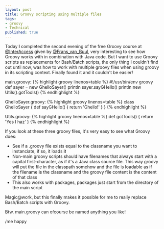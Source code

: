 ```yaml
---
layout: post
title: Groovy scripting using multiple files
tags:
- groovy
- Technical
published: true
---
```

Today I completed the second evening of the free Groovy course at [@InterAccess](https://twitter.com/interaccess) given by [@Frans_van_Buul](https://twitter.com/Frans_van_Buul), very interesting to see how Groovy works with in combination with Java code. But I want to use Groovy scripts as replacements for Bash/Batch scripts, the only thing I couldn't find out until now, was how to work with multiple groovy files when using groovy in its scripting context. Finally found it and it couldn't be easier!

main.groovy:
{% highlight groovy linenos=table %}
#!/usr/bin/env groovy
def sayer = new GhelloSayer()
println sayer.sayGHello()
println new Utils().gotTools()
{% endhighlight %}

GhelloSayer.groovy:
{% highlight groovy linenos=table %}
class GhelloSayer {
    def sayGHello() {
        return 'Ghello!'
    }
}
{% endhighlight %}

Utils.groovy:
{% highlight groovy linenos=table %}
def gotTools() {
    return 'Yes I haz'
}
{% endhighlight %}

If you look at these three groovy files, it's very easy to see what Groovy does:

- See if a .groovy file exists equal to the classname you want to instanciate, if so, it loads it
- Non-main groovy scripts should have filenames that always start with a capital first-character, as if it's a Java class source file. This way groovy will put the file in the classpath somehow and the file is loadable as if the filename is the classname and the groovy file content is the content of that class
- This also works with packages, packages just start from the directory of the main script

Magic@work, but this finally makes it possible for me to really replace Bash/Batch scripts with Groovy.

Btw. main.groovy can ofcourse be named anything you like!

/me happy
